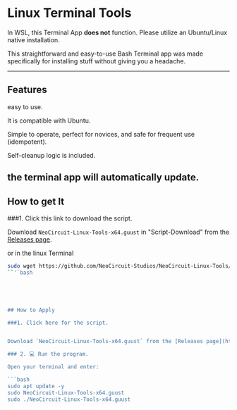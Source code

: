 # Linux Terminal Tools

   In WSL, this Terminal App **does not** function. Please utilize an Ubuntu/Linux native installation.


   This straightforward and easy-to-use Bash Terminal app was made specifically for installing stuff without giving you a headache.

   ---

   ## Features

   easy to use.

   It is compatible with Ubuntu.

   Simple to operate, perfect for novices, and safe for frequent use (idempotent).

   Self-cleanup logic is included.

   the terminal app will automatically update.
   ---


   ## How to get It


   ###1. Click this link to download the script.

   Download `NeoCircuit-Linux-Tools-x64.guust` in "Script-Download" from the [Releases page](https://github.com/NeoCircuit-Studios/NeoCircuit-Linux-Tools/releases/tag/final).

   or in the linux Terminal

   ```bash
   sudo wget https://github.com/NeoCircuit-Studios/NeoCircuit-Linux-Tools/releases/download/final/NeoCircuit-Linux-Tools-x64.guust
   ``'`bash
   




## How to Apply

 ###1. Click here for the script.


 Download `NeoCircuit-Linux-Tools-x64.guust` from the [Releases page](https://github.com/NeoCircuit-Studios/NeoCircuit-Linux-Tools/releases/tag/final).

 ### 2. 💻 Run the program.

 Open your terminal and enter:

```bash
sudo apt update -y
sudo NeoCircuit-Linux-Tools-x64.guust
sudo ./NeoCircuit-Linux-Tools-x64.guust